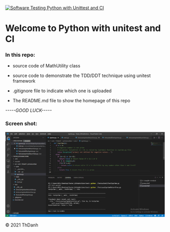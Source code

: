 [![Software Testing Python with Unittest and CI](https://github.com/ThanhDanh-1999/software_testing_python/actions/workflows/main.yml/badge.svg)](https://github.com/ThanhDanh-1999/software_testing_python/actions/workflows/main.yml)

# Welcome to Python with unitest and CI

### In this repo:

* source code of MathUtility class
  
* source code to demonstrate the TDD/DDT technique using unitest framework
  
* .gitignore file to indicate which one is uploaded

* The README.md file to show the homepage of this repo

 
 *-----GOOD LUCK-----*
 
### Screen shot:
![Unitest-TDD](https://github.com/ThanhDanh-1999/software_testing_python/blob/main/images/image_run_code.png)

 © 2021 ThDanh